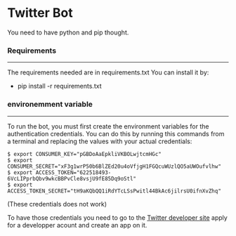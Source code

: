# Twitter Bot

You need to have python and pip thought.
### Requirements
---
The requirements needed are in requirements.txt
You can install it by:
  - pip install -r requirements.txt

### environemment variable
---
To run the bot, you must first create the environment variables for the authentication credentials.
You can do this by running this commands from a terminal and replacing the values with your actual credentials:

```
$ export CONSUMER_KEY="pGBDoAaEpkliVKBOLwjtcmHGc"
$ export CONSUMER_SECRET="xF3g1wrP50b6BlZEd20u4oVfjgH1FGQcuWUzlQO5aUWOufvlhw"
$ export ACCESS_TOKEN="622518493-6VcLIPprbQbv9wkcBBPvCle8vsjU9fE85Dq9oStl"
$ export ACCESS_TOKEN_SECRET="tH9aKQbQQ1iRdYTcLSsPwitl44BkAc6jilrsU0ifnXvZhq"
```
(These credentials does not work)

To have those credentials you need to go to the [Twitter developer site](https://developer.twitter.com/en) apply for a developper acount and create an app on it.